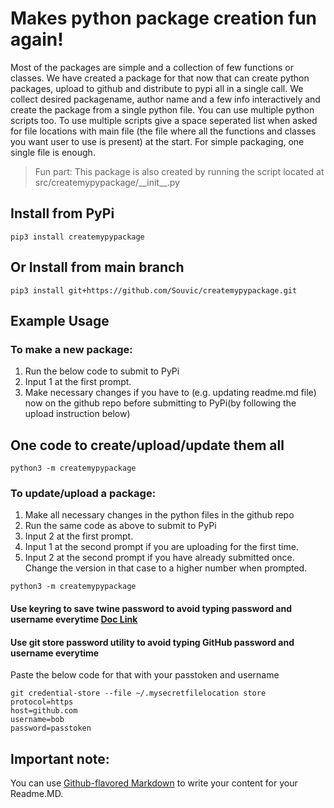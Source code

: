 # Makes python package creation fun again!

Most of the packages are simple and a collection of few functions or classes.
We have created a package for that now that can create python packages, upload to github and distribute to pypi all in a single call.
We collect desired packagename, author name and a few info interactively and create the package from a single python file.
You can use multiple python scripts too.
To use multiple scripts give a space seperated list when asked for file locations with main file (the file where all the functions and classes you want user to use is present) at the start.
For simple packaging, one single file is enough.

> Fun part: This package is also created by running the script located at src/createmypypackage/\_\_init\_\_.py

## Install from PyPi
```pip3 install createmypypackage```

## Or Install from main branch
```pip3 install git+https://github.com/Souvic/createmypypackage.git```

## Example Usage
### To make a new package:
1. Run the below code to submit to PyPi
2. Input 1 at the first prompt.
3. Make necessary changes if you have to (e.g. updating readme.md file) now on the github repo before submitting to PyPi(by following the upload instruction below)
## One code to create/upload/update them all
```
python3 -m createmypypackage
```

### To update/upload a package:
1. Make all necessary changes in the python files in the github repo
2. Run the same code as above to submit to PyPi
3. Input 2 at the first prompt.
4. Input 1 at the second prompt if you are uploading for the first time.
5. Input 2 at the second prompt if you have already submitted once. Change the version in that case to a higher number when prompted.

```
python3 -m createmypypackage 
```
#### Use keyring to save twine password to avoid typing password and username everytime [Doc Link](https://twine.readthedocs.io/en/latest/#keyring-support)

#### Use git store password utility to avoid typing GitHub password and username everytime
Paste the below code for that with your passtoken and username
```
git credential-store --file ~/.mysecretfilelocation store
protocol=https
host=github.com
username=bob
password=passtoken
```
## Important note:
You can use
[Github-flavored Markdown](https://guides.github.com/features/mastering-markdown/)
to write your content for your Readme.MD.

